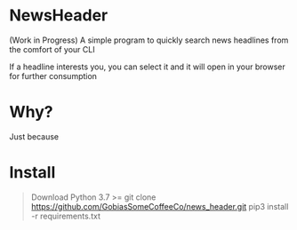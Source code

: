 # NewsHeader

(Work in Progress)
A simple program to quickly search news headlines from the comfort of your CLI

If a headline interests you, you can select it and it will open in your browser for further consumption

# Why?

Just because

# Install

> Download Python 3.7 >=
> git clone https://github.com/GobiasSomeCoffeeCo/news_header.git
> pip3 install -r requirements.txt